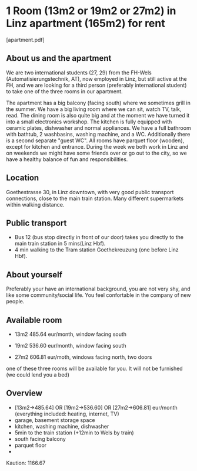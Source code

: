# 1 Room (13m2 or 19m2 or 27m2) in Linz apartment (165m2) for rent

[apartment.pdf]

## About us and the apartment
We are two international students (27, 29) from the FH-Wels (Automatisierungstechnik, AT), now employed in Linz, but still active at the FH, and we are looking for a third person (preferably international student) to take one of the three rooms in our apartment. 

The apartment has a big balcony (facing south) where we sometimes grill in the summer. We have a big living room where we can sit, watch TV, talk, read. The dining room is also quite big and at the moment we have turned it into a small electronics workshop. The kitchen is fully equipped with ceramic plates, dishwasher and normal appliances. We have a full bathroom with bathtub, 2 washbasins, washing machine, and a WC. Additionally there is a second separate "guest WC". All rooms have parquet floor (wooden), except for kitchen and entrance. During the week we both work in Linz and on weekends we might have some friends over or go out to the city, so we have a healthy balance of fun and responsibilities.

## Location
Goethestrasse 30, in Linz downtown, with very good public transport connections, close to the main train station. Many different supermarkets within walking distance.

## Public transport
- Bus 12 (bus stop directly in front of our door) takes you directly to the main train station in 5 mins(Linz Hbf). 
- 4 min walking to the Tram station Goethekreuzung (one before Linz Hbf).

## About yourself
Preferably your have an international background, you are not very shy, and like some community/social life. You feel confortable in the company of new people.

## Available room
- 13m2 485.64 eur/month, window facing south

- 19m2 536.60 eur/month, window facing south

- 27m2 606.81 eur/moth, windows facing north, two doors

one of these three rooms will be available for you. It will not be furnished (we could lend you a bed)

## Overview
- [13m2->485.64] OR [19m2->536.60] OR [27m2->606.81] eur/month (everything included: heating, internet, TV)
- garage, basement storage space
- kitchen, washing machine, dishwasher
- 5min to the train station (+12min to Wels by train)
- south facing balcony
- parquet floor
- 

Kaution: 1166.67
